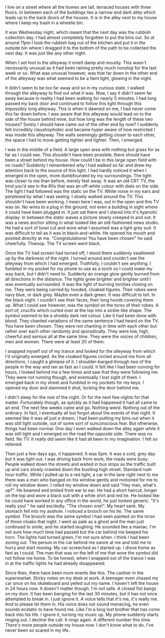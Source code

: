 I live on a street where all the homes are tall, terraced houses with three floors. In between each of the buildings lies a narrow and dark alley which leads up to the back doors of the houses. It is in the alley next to my house where I keep my trash in a wheelie bin.

It was Wednesday night, which meant that the next day was the rubbish collection day. I had almost completely forgotten to put the bins out. So at around 11pm I took the rubbish bag out of the kitchen and put it in the outside bin where I dragged it to the bottom of the path to be collected the next day. It was just like any other night.

When I set foot in the alleyway it smelt damp and mouldy. This wasn't necessarily unusual as it had been raining pretty much nonstop for the last week or so. What was unusual however, was that far down in the other end of the alleyway was what seemed to be a faint light, glowing in the night.

It didn't seem to be too far away and so in my curious state, I walked through the alleyway to find out what it was. Now, I say it didn't seem far away because in reality I had been walking for nearly 5 minutes. I had long passed my back door and continued to follow this light through this impossibly long alleyway. This is when it dawned on me, I had never come this far down before. I was aware that this alleyway would lead on to the side of the house behind mine, but how long was the length of these two houses? Surely I should have came out of the other end by now? I suddenly felt incredibly claustrophobic and became hyper aware of how restricted I was inside this alleyway. The walls seemingly getting closer to each other, the space I had to move getting tighter and tighter. Then, I emerged.

I was in the middle of a field. A large open area with nothing but grass for as far as I could see. This shouldn't have been possible, there should have been a street behind my house. How could I be in this large open field with no roads? Suddenly I remembered why I had walked so far and drew my attention back to the source of this light. I had hardly noticed it when I emerged in the open, more dumbfounded by my surroundings. The light was closer to me than before, merely feet away. It was an old CRT TV, the kind you'd see in the 80s that was an off-white colour with dials on the side. The light I had followed was the static on the TV. White noise in my ears and perplexed by what I was seeing. I slowly walked around the TV. This shouldn't have been working. I mean here I was, out in the open and this TV was on. No wires to a plug in the ground, not even a building in sight where it could have been plugged in. It just sat there and I stared into it's hypnotic display. In between the static waves a picture slowly creeped in and out. It was a news anchor sitting in what looked like an old-fashioned news studio. He had a sort of bowl cut and wore what I assumed was a light grey suit. It was difficult to tell as it was in black-and-white. He opened his mouth and pointed directly at me. "Congratulations! You have been chosen" he said cheerfully. Thwoop. The TV screen went black.

Once the TV had screen had turned off, I stood there suddenly swallowed up by the darkness of the night. I turned around and couldn't see the alleyway from which I had emerged. Truthfully, I couldn't see anything. I fumbled in my pocket for my phone to use as a torch so I could make my way back, but I didn't need to. Suddenly an orange glow gently burned from all directions in the distance. The lights grew brighter and brighter until I was eventually surrounded. It was the light of burning torches closing on me. They were being carried by hooded, cloaked figures. Their robes were navy blue, or dark grey. Maybe even a dark green. It was difficult to tell. In the black night. I couldn't see their faces, their long hoods covering them up. What I could see however, was the symbol on the torso of their robes. A sort of, crucifix which curled over at the top into a sickle-like shape. The symbol seemed to be a shoddy dark red colour. Like it had been done with blood. They chanted variations of the same sentence I had heard on the TV. You have been chosen. They were not chanting in time with each other but rather over each other randomly and sporadically. They were low, high, cheerful and serious all at the same time. They were the voices of children, men and women. There were at least 20 of them. 

I snapped myself out of my trance and looked for the alleyway from which I'd originally emerged. As the cloaked figures circled around me from all directions, I caught a glimpse of it. I shoulder-barged through two of the people in the way and ran as fast as I could. It felt like I had been running for hours, I looked behind me a few times and saw that they were following me. They were not running though, and eventually I lost sight of them. I emerged back in my street and fumbled in my pockets for my keys. I opened my door and slammed it shut, locking the door behind me. 

I didn't sleep for the rest of the night. Or for the next few nights for that matter. Fortunately though, as quickly as it had happened it had all came to an end. The next few weeks came and go. Nothing weird. Nothing out of the ordinary. In fact, I eventually all but forgot about the events of that night. It seemed like it was all just a dream, I had been putting my bins out when it was still light outside, out of some sort of sunconscious fear. But otherwise, things had been normal. One day I even walked down the alley again while it was still light and I emerged on the road the opposite side. There was no field. No TV. It really did seem like it had all been in my imagination. I felt so relieved. 

Then just a few days ago, it happened. It was 5pm. It was a cold, grey day but it was light out. I was driving back from work, the roads were busy. People walked down the streets and waited in bus stops as the traffic built up and cars slowly crawled down the bustling high street. Standard rush hour traffic. While I pulled up to a red light, a car in the lane right next to me there was a man who banged on his window gently and motioned for me to roll my window down. I rolled my window down and said "Hey man, what's up?". He beamed and smiled from ear to ear. He had a short haircut, longer on the top and wore a black suit with a white shirt and red tie. He looked like he could have worked in any office in the world, he just looked generic. "It's really you! " he said excitedly. "The chosen one!". My heart sank. My stomach fell into my asshole. I noticed a brooch on his tie. The same symbol. The brooch was the same symbol I had seen painted on the torso of those cloaks that night. I went as pale as a ghost and the man just continued to smile, and he started laughing. He sounded like a maniac. I'm not sure how much time had passed but the car behind me beeped his horn. The lights had turned green, I'm not sure when. I think I had been zoning out. The person in the car behind me swore at me and told me to hurry and start moving. My car screeched as I started up. I drove home as fast as I could. The man that was on the left of me that wore the symbol did not follow me home. To be honest, when I snapped out of the trance I was in at the traffic lights he had already disappeared.

Since then, there have been more events like this. The cashier in the supermarket. Sticky notes on my desk at work. A teenager even chased my car once on his skateboard and yelled out my name. I haven't left the house in 24 hours now. It doesn't matter though. I'm not safe. A closed fist bangs on my door. It has been banging for the last 30 minutes, but it has not once attempted to break in. I just ignore it. A voice tells that it's me, it's really me. And to please let them in. His voice does not sound menacing, he even sounds ecstatic to have found me. Like I'm a long lost brother that has come back into his life. I ignore it, turning my music up. My phone suddenly starts ringing out. I decline the call. It rings again. A different number this time. There's more people outside my house now. I don't know what to do. I've never been so scared in my life..